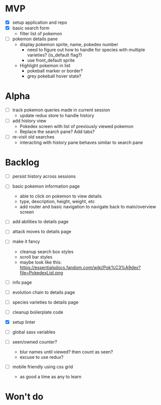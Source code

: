 # MVP

- [x] setup application and repo
- [x] basic search form
  - filter list of pokemon
- [ ] pokemon details pane
  - display pokemon sprite, name, pokedex number
    - need to figure out how to handle for species with multiple varieties? (is_default flag?)
    - use front_default sprite
  - Highlight pokemon in list
    - pokeball marker or border?
    - grey pokeball hover state?

# Alpha

- [ ] track pokemon queries made in current session
  - update redux store to handle history
- [ ] add history view
  - Pokedex screen with list of previously viewed pokemon
  - Replace the search pane? Add tabs?
- [ ] re-visit old searches
  - interacting with history pane behaves simliar to search pane

# Backlog

- [ ] persist history across sessions
- [ ] basic pokemon information page
  - able to click on pokemon to view details
  - type, description, height, weight, etc
  - add router and basic navigation to navigate back to main/overview screen
- [ ] add abilities to details page
- [ ] attack moves to details page
- [ ] make it fancy
  - cleanup search box styles
  - scroll bar styles
  - maybe look like this: https://essentialsdocs.fandom.com/wiki/Pok%C3%A9dex?file=PokedexList.png
- [ ] info page

- [ ] evolution chain to details page
- [ ] species varieties to details page
- [ ] cleanup boilerplate code
- [x] setup linter
- [ ] global sass variables
- [ ] seen/owned counter?
  - blur names until viewed? then count as seen?
  - excuse to use redux?
- [ ] mobile friendly using css grid
  - as good a time as any to learn

# Won't do
